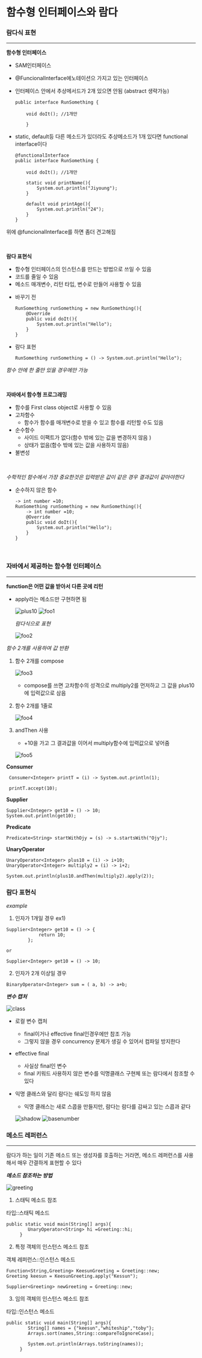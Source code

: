# 함수형 인터페이스와 람다


### 람다식 표현

-----------------
**함수형 인터페이스**

- SAM인터페이스
- @FuncionalInterface에노테이션으 가지고 있는 인터페이스
- 인터페이스 안에서 추상메서드가 2개 있으면 안됨 (abstract 생략가능)

    ```
    public interface RunSomething {

        void doIt(); //1개만

        }

    ```

- static, default등 다른 메소드가 있더라도 추상메소드가 1개 있다면 functional interface이다

    ```
    @functionalInterface
    public interface RunSomething {

        void doIt(); //1개만

        static void printName(){
            System.out.println("Jiyoung");
        }

        default void printAge(){
            System.out.println("24");
        }
    }
    
    ```

위에 @funcionalInterface를 하면 좀더 견고해짐

<br/>


**람다 표현식**

- 함수형 인터페이스의 인스턴스를 만드는 방법으로 쓰일 수 있음
- 코드를 줄일 수 있음
- 메소드 매개변수, 리턴 타입, 변수로 만들어 사용할 수 있음

* 바꾸기 전
    ```
    RunSomething runSomething = new RunSomething(){
        @Override
        public void doIt(){
            System.out.println("Hello");
        }
    }
    ```

* 람다 표현
    ```
    RunSomething runSomething = () -> System.out.println("Hello");
    ```

*함수 안에 한 줄만 있을 경우에만 가능*

<br/>

**자바에서 함수형 프로그래밍**

- 함수를 First class object로 사용할 수 있음
- 고차함수
    - 함수가 함수를 매개변수로 받을 수 있고 함수를 리턴할 수도 있음
- 순수함수
    - 사이드 이팩트가 없다(함수 밖에 있는 값을 변경하지 않음
    )
    - 상태가 없음(함수 밖에 있는 값을 사용하지 않음)
- 불변성

<br/>

*수학적인 함수에서 가장 중요한것은 입력받은 값이 같은 경우 결과값이 같아야한다*

- 순수하지 않은 함수
    ```
    -> int number =10;
    RunSomething runSomething = new RunSomething(){
        -> int number =10; 
        @Override
        public void doIt(){
            System.out.println("Hello");
        }
    }
    ```

<br/>

### 자바에서 제공하는 함수형 인터페이스

------------------

**function은 어떤 값을 받아서 다른 곳에 리턴**
- apply라는 메소드만 구현하면 됨

    ![plus10](plus10.PNG)
    ![foo1](foo1.PNG)


    *람다식으로 표현*

    ![foo2](foo2.PNG)


*함수 2개를 사용하여 값 반환*

1. 함수 2개를 compose
    
    ![foo3](foo3.PNG)

    - compose를 쓰면 고차함수의 성격으로 multiply2를 먼저하고 그 값을 plus10에 입력값으로 삼음

2. 함수 2개를 1줄로 

    ![foo4](foo4.PNG)

3. andThen 사용
    - +10을 가고 그 결과값을 이어서 multiply함수에 입력값으로 넣어줌

    ![foo5](foo5.PNG)


**Consumer**

```
 Consumer<Integer> printT = (i) -> System.out.println(1);
 
 printT.accept(10);
```

**Supplier**

```
Supplier<Integer> get10 = () -> 10;
System.out.println(get10);
```

**Predicate**

```
Predicate<String> startWithOjy = (s) -> s.startsWith("Ojy");
```

**UnaryOperator**

```
UnaryOperator<Integer> plus10 = (i) -> i+10;
UnaryOperator<Integer> multiply2 = (i) -> i+2;

System.out.println(plus10.andThen(multiply2).apply(2));
```

### 람다 표현식

*example*

1. 인자가 1개일 경우
ex1)

```
Supplier<Integer> get10 = () -> {
            return 10;
        };

or

Supplier<Integer> get10 = () -> 10;
```

2. 인자가 2개 이상일 경우

```
BinaryOperator<Integer> sum = ( a, b) -> a+b;
```

***변수 캡처***

![class](class.PNG)

- 로컬 변수 캡처
    - final이거나 effective final인경우에만 참조 가능
    - 그렇지 않을 경우 concurrency 문제가 생길 수 있어서 컴파일 방지한다
- effective final
    - 사실상 final인 변수
    - final 키워드 사용하지 않은 변수를 익명클래스 구현체 또는 람다에서 참조할 수 있다
- 익명 클래스와 달리 람다는 쉐도잉 하지 않음
    - 익명 클래스는 새로 스콥을 만들지만, 람다는 람다를 감싸고 있는 스콥과 같다

    ![shadow](shadow.PNG)
    ![basenumber](basenumber.PNG)


### 메소드 레퍼런스

----------------------

람다가 하는 일이 기존 메소드 또는 생성자를 호출하는 거라면, 메소드 레퍼런스를 사용해서 매우 간결하게 표현할 수 있다

***메소드 참조하는 방법***

![greeting](greeting.PNG)

1. 스태틱 메소드 참조

타입::스태틱 메소드

```
public static void main(String[] args){
        UnaryOperator<String> hi =Greeting::hi;
     }
```

2. 특정 객체의 인스턴스 메소드 참조

객체 레퍼런스::인스턴스 메소드

```
Function<String,Greeting> KeesunGreeting = Greeting::new;
Greeting keesun = KeesunGreeting.apply("Kessun");

Supplier<Greeting> newGreeting = Greeting::new;
```

3. 임의 객체의 인스턴스 메소드 참조

타입::인스턴스 메소드

```
public static void main(String[] args){
        String[] names = {"keesun","whiteship","toby"};
        Arrays.sort(names,String::compareToIgnoreCase);

        System.out.println(Arrays.toString(names));
     }
```


<br/>



